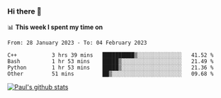 ### Hi there 👋

📊 **This week I spent my time on**
<!--START_SECTION:waka-->

```text
From: 28 January 2023 - To: 04 February 2023

C++           3 hrs 39 mins   ██████████▒░░░░░░░░░░░░░░   41.52 %
Bash          1 hr 53 mins    █████▒░░░░░░░░░░░░░░░░░░░   21.49 %
Python        1 hr 53 mins    █████▒░░░░░░░░░░░░░░░░░░░   21.36 %
Other         51 mins         ██▒░░░░░░░░░░░░░░░░░░░░░░   09.68 %
```

<!--END_SECTION:waka-->


[![Paul's github stats](https://github-readme-stats.vercel.app/api?username=mickeyouyou&theme=dracula&show_icons=true)](https://github.com/anuraghazra/github-readme-stats)
